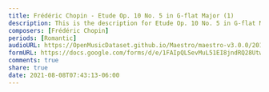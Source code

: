 ```yaml
---
title: Frédéric Chopin - Etude Op. 10 No. 5 in G-flat Major (1)
description: This is the description for Etude Op. 10 No. 5 in G-flat Major by Frédéric Chopin
composers: [Frédéric Chopin]
periods: [Romantic]
audioURL: https://OpenMusicDataset.github.io/Maestro/maestro-v3.0.0/2017/MIDI-Unprocessed_058_PIANO058_MID--AUDIO-split_07-07-17_Piano-e_2-02_wav--2.midi
formURL: https://docs.google.com/forms/d/e/1FAIpQLSevMuL51EI8jndRQ28UtwzyJ_3F_YgWstRlDO5WEmVf4GxCaw/viewform
comments: true
share: true
date: 2021-08-08T07:43:13-06:00
---
```

